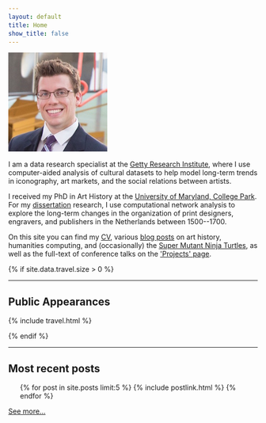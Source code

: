 ```yaml
---
layout: default
title: Home
show_title: false
---
```


<img id="headshot" height="200" width="200" src="/assets/images-display/nga_headshot.jpg" alt="mlincoln headshot" />

I am a data research specialist at the [Getty Research Institute](http://www.getty.edu/research/), where I use computer-aided analysis of cultural datasets to help model long-term trends in iconography, art markets, and the social relations between artists.

I received my PhD in Art History at the [University of Maryland, College Park](http://arthistory.umd.edu/graduate-students/Matthew%20Lincoln).
For my [dissertation](/dissertation) research, I use computational network analysis to explore the long-term changes in the organization of print designers, engravers, and publishers in the Netherlands between 1500--1700.

On this site you can find my [CV](/about), various [blog posts](/archive) on art history, humanities computing, and (occasionally) the [Super Mutant Ninja Turtles](/2013/09/10/ninja-turtles.html), as well as the full-text of conference talks on the ['Projects' page](/projects).

{% if site.data.travel.size > 0 %}
***

## Public Appearances

{% include travel.html %}

{% endif %}
***

## Most recent posts

<nav>
	<ul>
	{% for post in site.posts limit:5 %}
	  {% include postlink.html %}
	{% endfor %}
	</ul>
</nav>

[See more...](/archive)
